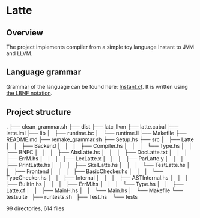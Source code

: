 # Latte

## Overview

The project implements compiler from a simple toy language Instant to JVM and LLVM.

## Language grammar

Grammar of the language can be found here: [Instant.cf](src/Latte.cf). It is written using [the LBNF notation](https://bnfc.readthedocs.org/en/latest/lbnf.html).

## Project structure


.
├── clean_grammar.sh
├── dist
├── latc_llvm
├── latte.cabal
├── latte.iml
├── lib
│   ├── runtime.bc
│   └── runtime.ll
├── Makefile
├── README.md
├── remake_grammar.sh
├── Setup.hs
├── src
│   ├── Latte
│   │   ├── Backend
│   │   │   ├── Compiler.hs
│   │   │   └── Type.hs
│   │   ├── BNFC
│   │   │   ├── AbsLatte.hs
│   │   │   ├── DocLatte.txt
│   │   │   ├── ErrM.hs
│   │   │   ├── LexLatte.x
│   │   │   ├── ParLatte.y
│   │   │   ├── PrintLatte.hs
│   │   │   ├── SkelLatte.hs
│   │   │   └── TestLatte.hs
│   │   ├── Frontend
│   │   │   ├── BasicChecker.hs
│   │   │   └── TypeChecker.hs
│   │   ├── Internal
│   │   │   ├── ASTInternal.hs
│   │   │   ├── BuiltIn.hs
│   │   │   ├── ErrM.hs
│   │   │   └── Type.hs
│   │   ├── Latte.cf
│   │   ├── MainH.hs
│   │   └── Main.hs
│   └── Makefile
└── testsuite
    ├── runtests.sh
    ├── Test.hs
    └── tests



99 directories, 614 files
